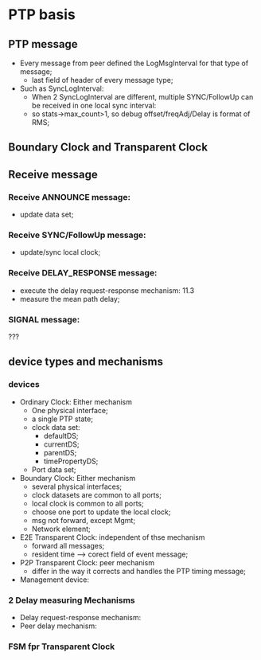 # PTP basis

## PTP message
* Every message from peer defined the LogMsgInterval for that type of message;
   * last field of header of every message type;
* Such as SyncLogInterval:
   * When 2 SyncLogInterval are different, multiple SYNC/FollowUp can be received in one local sync interval:
   * so stats->max_count>1, so debug offset/freqAdj/Delay is format of RMS;

## Boundary Clock and Transparent Clock

## Receive message

### Receive ANNOUNCE message: 
* update data set;

### Receive SYNC/FollowUp message:
* update/sync local clock;

### Receive DELAY_RESPONSE message:
* execute the delay request-response mechanism: 11.3
* measure the mean path delay;

### SIGNAL message:
???


## device types and mechanisms

### devices
* Ordinary Clock: Either mechanism
   * One physical interface;
   * a single PTP state;
   * clock data set: 
      * defaultDS; 
	  * currentDS; 
	  * parentDS;
	  * timePropertyDS;
   * Port data set;
* Boundary Clock: Either mechanism
   * several physical interfaces;
   * clock datasets are common to all ports;
   * local clock is common to all ports;
   * choose one port to update the local clock;
   * msg not forward, except Mgmt;
   * Network element;
* E2E Transparent Clock: independent of thse mechanism
   * forward all messages;
   * resident time --> corect field of event message;   
* P2P Transparent Clock: peer mechanism
   * differ in the way it corrects and handles the PTP timing message;
* Management device:

### 2 Delay measuring Mechanisms
* Delay request-response mechanism: 
* Peer delay mechanism:

### FSM fpr Transparent Clock

   
